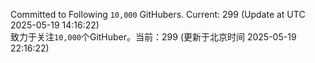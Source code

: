 Committed to Following `10,000` GitHubers. Current: <!-- FOLLOWING_COUNT -->299<!-- FOLLOWING_COUNT --> (Update at UTC <!-- LAST_UPDATED -->2025-05-19 14:16:22<!-- LAST_UPDATED -->)<br>
致力于关注`10,000`个GitHuber。当前：<!-- FOLLOWING_COUNT -->299<!-- FOLLOWING_COUNT --> (更新于北京时间 <!-- LAST_UPDATED_CST -->2025-05-19 22:16:22<!-- LAST_UPDATED_CST -->)
